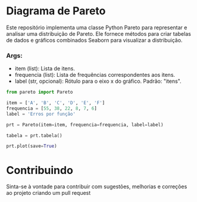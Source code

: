 # Diagrama de Pareto

Este repositório implementa uma classe Python Pareto para representar e analisar uma distribuição de Pareto. Ele fornece métodos para criar tabelas de dados e gráficos combinados Seaborn para visualizar a distribuição.

### Args:
* item (list): Lista de itens.
* frequencia (list): Lista de frequências correspondentes aos itens.
* label (str, opcional): Rótulo para o eixo x do gráfico. Padrão: "itens".

~~~python
from pareto import Pareto

item = ['A', 'B', 'C', 'D', 'E', 'F']
frequencia = [55, 38, 22, 8, 7, 6]
label = 'Erros por função'

prt = Pareto(item=item, frequencia=frequencia, label=label)

tabela = prt.tabela()

prt.plot(save=True)
~~~

# Contribuindo

Sinta-se à vontade para contribuir com sugestões, melhorias e correções ao projeto criando um pull request